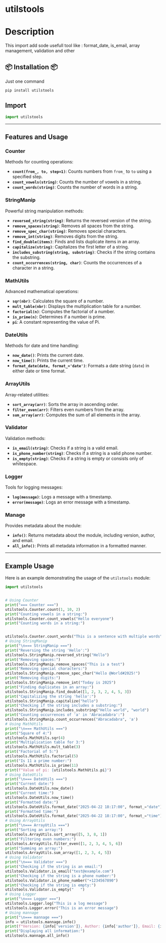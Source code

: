# utilstools

# Description

This import add sode usefull tool like : format_date, is_email, array management, validation and other

## 📦 Installation 📦

Just one command

```pip
pip install utilstools
```

## Import

```python
import utilstools
```

---

## Features and Usage

### Counter
Methods for counting operations:
- **`count(from_, to, step=1)`**: Counts numbers from `from_` to `to` using a specified step.
- **`count_vowels(string)`**: Counts the number of vowels in a string.
- **`count_words(string)`**: Counts the number of words in a string.

### StringManip
Powerful string manipulation methods:
- **`reversed_string(string)`**: Returns the reversed version of the string.
- **`remove_spaces(string)`**: Removes all spaces from the string.
- **`remove_spec_char(string)`**: Removes special characters.
- **`remove_int(string)`**: Removes digits from the string.
- **`find_double(items)`**: Finds and lists duplicate items in an array.
- **`capitalize(string)`**: Capitalizes the first letter of a string.
- **`includes_substring(string, substring)`**: Checks if the string contains the substring.
- **`count_occurrences(string, char)`**: Counts the occurrences of a character in a string.

### MathUtils
Advanced mathematical operations:
- **`sqr(nbr)`**: Calculates the square of a number.
- **`mult_table(nbr)`**: Displays the multiplication table for a number.
- **`factorial(n)`**: Computes the factorial of a number.
- **`is_prime(n)`**: Determines if a number is prime.
- **`pi`**: A constant representing the value of Pi.

### DateUtils
Methods for date and time handling:
- **`now_date()`**: Prints the current date.
- **`now_time()`**: Prints the current time.
- **`format_date(date, format_='date')`**: Formats a date string (`date`) in either date or time format.

### ArrayUtils
Array-related utilities:
- **`sort_array(arr)`**: Sorts the array in ascending order.
- **`filter_even(arr)`**: Filters even numbers from the array.
- **`sum_array(arr)`**: Computes the sum of all elements in the array.

### Validator
Validation methods:
- **`is_email(string)`**: Checks if a string is a valid email.
- **`is_phone_number(string)`**: Checks if a string is a valid phone number.
- **`is_empty(string)`**: Checks if a string is empty or consists only of whitespace.

### Logger
Tools for logging messages:
- **`log(message)`**: Logs a message with a timestamp.
- **`error(message)`**: Logs an error message with a timestamp.

### Manage
Provides metadata about the module:
- **`info()`**: Returns metadata about the module, including version, author, and email.
- **`all_info()`**: Prints all metadata information in a formatted manner.

---

## Example Usage

Here is an example demonstrating the usage of the `utilstools` module:

```python
import utilstools


# Using Counter
print("=== Counter ===")
utilstools.Counter.count(1, 10, 2)
print("Counting vowels in a string:")
utilstools.Counter.count_vowels("Hello everyone")
print("Counting words in a string:")


utilstools.Counter.count_words("This is a sentence with multiple words")
# Using StringManip
print("\n=== StringManip ===")
print("Reversing the string 'Hello':")
utilstools.StringManip.reversed_string("Hello")
print("Removing spaces:")
utilstools.StringManip.remove_spaces("This is a test")
print("Removing special characters:")
utilstools.StringManip.remove_spec_char("Hello @World#2025!")
print("Removing digits:")
utilstools.StringManip.remove_int("Today is 2025")
print("Finding duplicates in an array:")
utilstools.StringManip.find_double([1, 2, 3, 2, 4, 5, 3])
print("Capitalizing the string 'hello':")
utilstools.StringManip.capitalize("hello")
print("Checking if the string includes a substring:")
utilstools.StringManip.includes_substring("Hello world", "world")
print("Counting occurrences of 'a' in 'Abracadabra':")
utilstools.StringManip.count_occurrences("Abracadabra", 'a')
# Using MathUtils
print("\n=== MathUtils ===")
print("Square of 4:")
utilstools.MathUtils.sqr(4)
print("Multiplication table for 3:")
utilstools.MathUtils.mult_table(3)
print("Factorial of 5:")
utilstools.MathUtils.factorial(5)
print("Is 11 a prime number:")
utilstools.MathUtils.is_prime(11)
print(f"Value of pi: {utilstools.MathUtils.pi}")
# Using DateUtils
print("\n=== DateUtils ===")
print("Current date:")
utilstools.DateUtils.now_date()
print("Current time:")
utilstools.DateUtils.now_time()
print("Formatted date:")
utilstools.DateUtils.format_date("2025-04-22 18:17:00", format_="date")
print("Formatted time:")
utilstools.DateUtils.format_date("2025-04-22 18:17:00", format_="time")
# Using ArrayUtils
print("\n=== ArrayUtils ===")
print("Sorting an array:")
utilstools.ArrayUtils.sort_array([5, 3, 8, 1])
print("Filtering even numbers:")
utilstools.ArrayUtils.filter_even([1, 2, 3, 4, 5, 6])
print("Summing an array:")
utilstools.ArrayUtils.sum_array([1, 2, 3, 4, 5])
# Using Validator
print("\n=== Validator ===")
print("Checking if the string is an email:")
utilstools.Validator.is_email("test@example.com")
print("Checking if the string is a phone number:")
utilstools.Validator.is_phone_number("+1234567890")
print("Checking if the string is empty:")
utilstools.Validator.is_empty("   ")
# Using Logger
print("\n=== Logger ===")
utilstools.Logger.log("This is a log message")
utilstools.Logger.error("This is an error message")
# Using mannage
print("\n=== mannage ===")
info = utilstools.mannage.info()
print(f"Version: {info['version']}, Author: {info['author']}, Email: {info['mail']}")
print("Displaying all information:")
utilstools.mannage.all_info()
```